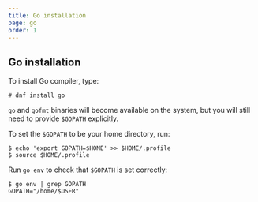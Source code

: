 ```yaml
---
title: Go installation
page: go
order: 1
---
```


## Go installation

To install Go compiler, type:

```
# dnf install go
```

`go` and `gofmt` binaries will become available on the system,
but you will still need to provide `$GOPATH` explicitly.

To set the `$GOPATH` to be your home directory, run:

```
$ echo 'export GOPATH=$HOME' >> $HOME/.profile
$ source $HOME/.profile
```

Run `go env` to check that `$GOPATH` is set correctly:

```
$ go env | grep GOPATH
GOPATH="/home/$USER"
```
